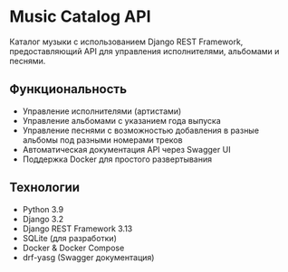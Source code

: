 # Music Catalog API

Каталог музыки с использованием Django REST Framework, предоставляющий API для управления исполнителями, альбомами и песнями.

## Функциональность

- Управление исполнителями (артистами)
- Управление альбомами с указанием года выпуска
- Управление песнями с возможностью добавления в разные альбомы под разными номерами треков
- Автоматическая документация API через Swagger UI
- Поддержка Docker для простого развертывания

## Технологии

- Python 3.9
- Django 3.2
- Django REST Framework 3.13
- SQLite (для разработки)
- Docker & Docker Compose
- drf-yasg (Swagger документация)